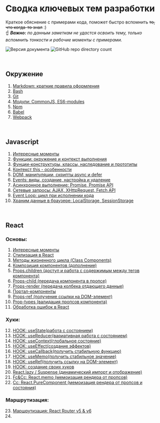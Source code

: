 # Сводка ключевых тем разработки
Краткое обяснение с примерами кода, поможет быстро вспомнить ~~то, что когда-то знал~~ :)  
☝ *__Важно:__ по данным заметкам не удастся освоить тему, только вспомнить тонкости и рабочие моменты с примерами.*

![Версия документа](https://img.shields.io/badge/%D0%92%D0%B5%D1%80%D1%81%D0%B8%D1%8F-0.5-brightgreen)
![GitHub repo directory count](https://img.shields.io/github/directory-file-count/BR-NZ/synopsis?label=%D0%A0%D0%B0%D0%B7%D0%B4%D0%B5%D0%BB%D0%BE%D0%B2&type=dir)

<br>

## Окружение
1. [Markdown: краткие правила оформления](/Environment/Markdown:%20краткие%20правила%20оформления.md)
2. [Bash](/Environment/Bash.md)
3. [Git](/Environment/Git.md)
4. [Модули: CommonJS, ES6-modules](/Environment/Modules%20(ES6,%20CommonJS,%20Dynamic).md)
5. [Npm](/Environment/Npm.md)
6. [Babel](/Environment/Babel.md)
7. [Webpack](/Environment/Webpack.md)

<br>

## Javascript
1. [Интересные моменты](/JS/Общие%20моменты.md)
2. [Функции: окружение и контекст выполнения](/JS/Функции:%20окружение%20(lexical-env),%20контекст%20выполнения%20(exec-context).md)
3. [Фунции-конструктуры, классы, наследование и прототипы](/JS/Классы,%20функции-конструкторы,%20прототипы.md)
4. [Контекст this - особенности](/JS/Контекст%20this%20-%20особенности.md)
5. [DOM: манипуляции, скрипты async и defer](/JS/DOM:%20методы%20и%20манипуляции,%20defer-async.md)
6. [Events: виды, создание, настройка и удаление](/JS/Events:%20виды,%20создание,%20настройка%20и%20удаление%20событий.md)
7. [Асинхронное выполнение: Promise, Promise API](/JS/Асинхронное%20выполнение%3A%20Promise%2C%20Promise%20API.md)
8. [Сетевые запросы: AJAX, XHttpRequest, Fetch API](/JS/Сетевые%20запросы:%20AJAX,%20XHttpR,%20Fetch%20API.md)
9. [Event Loop: цикл при исполнении кода](/JS/Event%20Loop%3A%20цикл%20при%20исполнении%20кода.md)
10. [Храним данные в браузере: LocalStorage, SessionStorage](/JS/Храним%20данные%20в%20браузере%3A%20LocalStorage%2C%20SessionStorage.md)

<br>

## React
### Основы: 
1. [Интересные моменты](/React/)
2. [Стилизация в React](/React/)
3. [Методы жизненного цикла (Class Components)](/React/)
4. [Композиция компонентов (дополнение)](/React/)
5. [Props.children (доступ и работа с содержимым между тегов компонента)](/React/)
6. [Props-child (передача компонента в пропсе)](/React/)
7. [Props-render (передача колбека отдающего данные)](/React/)
8. [Портал-компоненты](/React/)
9. [Props-ref (получение ссылки на DOM-элемент)](/React/)
10. [Prop-types (валидация пропсов компонента)](/React/)
11. [Обработка ошибок в React](/React/)
### Хуки:
12. [HOOK: useState(работа с состоянием)](/React/)
13. [HOOK: useReducer(вариативная работа с состоянием)](/React/)
14. [HOOK: useContext(глобальное состояние)](/React/)
15. [HOOK: useEffect(создание эффектов)](/React/)
16. [HOOK: useCallback(получить стабильную функцию)](/React/)
17. [HOOK: useMemo(получить стабильное значение)](/React/)
18. [HOOK: useRef(получить ссылку на DOM-элемент)](/React/)
19. [HOOK: создание своих хуков](/React/)
20. [React.lazy / Suspense (динамический импорт и отображение)](/React/)
21. [Fc&Cc: React.memo (мемоизация рендера от пропсов)](/React/)
22. [Cc: React.PureComponent (мемоизация рендера от пропсов и состояния)](/React/)
### Маршрутизация:
23. [Маршрутизация: React Router v5 & v6](/React/)
24. 
